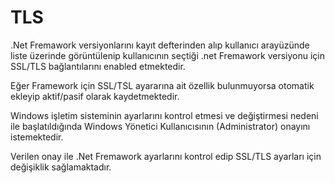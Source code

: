 # TLS
 
.Net Fremawork versiyonlarını kayıt defterinden alıp kullanıcı arayüzünde liste üzerinde görüntülenip kullanıcının seçtiği .net Fremawork versiyonu için SSL/TLS bağlantılarını enabled etmektedir. 

Eğer Framework için SSL/TSL ayararına ait özellik bulunmuyorsa otomatik ekleyip aktif/pasif olarak kaydetmektedir.

Windows işletim sisteminin ayarlarını kontrol etmesi ve değiştirmesi nedeni ile başlatıldığında Windows Yönetici Kullanıcısının (Administrator) onayını istemektedir.  

Verilen onay ile .Net Fremawork ayarlarını kontrol edip SSL/TLS ayarları için değişiklik sağlamaktadır.

